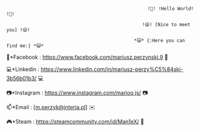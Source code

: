                                                         !👋! !Hello World! !👋!
   
                                                      !😄! [Nice to meet you] !😄!
   
                                                   *🙀* {:Here you can find me:} *🙀*

📲*Facebook : https://www.facebook.com/mariusz.perzynski.9 📲

💻*Linkedin : https://www.linkedin.com/in/mariusz-perzy%C5%84ski-3b56b01b3/ 💻

📷*Instagram : https://www.instagram.com/marioo.js/ 📷

📫*Email : [m.perzyk@interia.pl] ✉️
 
🎮*Steam : https://steamcommunity.com/id/Man1eX/ 👾




